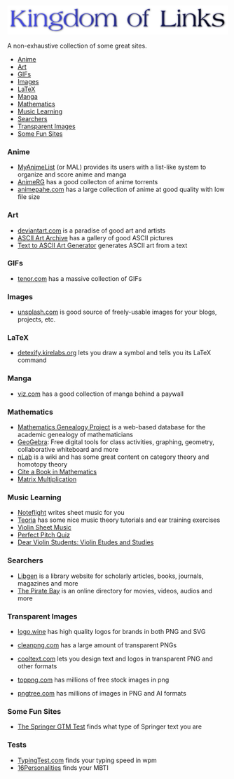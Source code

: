 <p align="center">
  <img src="/images/logo.png" />
</p>

A non-exhaustive collection of some great sites.

- [Anime](#anime)
- [Art](#art)
- [GIFs](#gifs)
- [Images](#images)
- [LaTeX](#latex)
- [Manga](#manga)
- [Mathematics](#mathematics)
- [Music Learning](#music-learning)
- [Searchers](#searchers)
- [Transparent Images](#transparent-images)
- [Some Fun Sites](#some-fun-sites)

### Anime

- [MyAnimeList](https://myanimelist.net/) (or MAL) provides its users with a list-like system to organize and score anime and manga
- [AnimeRG](https://animereleasegroup.blogspot.com/p/main.html) has a good collecton of anime torrents
- [animepahe.com](animepahe.com) has a large collection of anime at good quality with low file size

### Art

- [deviantart.com](https://www.deviantart.com/) is a paradise of good art and artists
- [ASCII Art Archive](https://www.asciiart.eu/) has a gallery of good ASCII pictures
- [Text to ASCII Art Generator](https://patorjk.com/software/taag/#p=display&f=Graffiti&t=Type%20Something%20) generates ASCII art from a text

### GIFs

- [tenor.com](https://tenor.com/) has a massive collection of GIFs

### Images

- [unsplash.com](https://unsplash.com/) is good source of freely-usable images for your blogs, projects, etc.

### LaTeX

- [detexify.kirelabs.org](http://detexify.kirelabs.org/classify.html) lets you draw a symbol and tells you its LaTeX command

### Manga

- [viz.com](https://www.viz.com/) has a good collection of manga behind a paywall

### Mathematics

- [Mathematics Genealogy Project](https://www.genealogy.math.ndsu.nodak.edu/) is a web-based database for the academic genealogy of mathematicians
- [GeoGebra](https://www.geogebra.org/): Free digital tools for class activities, graphing, geometry, collaborative whiteboard and more
- [nLab](https://ncatlab.org/nlab/show/HomePage) is a wiki and has some great content on category theory and homotopy theory
- [Cite a Book in Mathematics](https://www.citationmachine.net/mathematics/cite-a-book)
- [Matrix Multiplication](http://matrixmultiplication.xyz/?fbclid=PAAaZX1cJDgsXZHwH-2lRshyY4lhBCwc9WVI8ounOXy_Smu0HMIUDwx6AXyPE)

### Music Learning

- [Noteflight](https://www.noteflight.com) writes sheet music for you
- [Teoria](https://teoria.com) has some nice music theory tutorials and ear training exercises
- [Violin Sheet Music](https://violinsheetmusic.org/)
- [Perfect Pitch Quiz](https://tonedear.com/ear-training/absolute-perfect-pitch-test)
- [Dear Violin Students: Violin Etudes and Studies](https://www.dearviolinstudents.com/category/violin-etudes-and-studies/)

### Searchers

- [Libgen](https://libgen.is/) is a library website for scholarly articles, books, journals, magazines and more
- [The Pirate Bay](https://thepiratebays.com/) is an online directory for movies, videos, audios and more

### Transparent Images

- [logo.wine](https://logo.wine/) has high quality logos for brands in both PNG and SVG

- [cleanpng.com](https://cleanpng.com/) has a large amount of transparent PNGs

- [cooltext.com](https://cooltext.com/) lets you design text and logos in transparent PNG and other formats

- [toppng.com](https://toppng.com/) has millions of free stock images in png

- [pngtree.com](https://pngtree.com/) has millions of images in PNG and AI formats

### Some Fun Sites

- [The Springer GTM Test](https://math.jhu.edu/~savitt/GTM.html) finds what type of Springer text you are

### Tests

- [TypingTest.com](https://www.typingtest.com/) finds your typing speed in wpm
- [16Personalities](https://www.16personalities.com/) finds your MBTI
